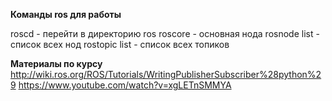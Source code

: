 **Команды ros для работы**

roscd - перейти в директорию ros
roscore - основная нода 
rosnode list - список всех нод
rostopic list - список всех топиков




**Материалы по курсу**
http://wiki.ros.org/ROS/Tutorials/WritingPublisherSubscriber%28python%29
https://www.youtube.com/watch?v=xgLETnSMMYA


